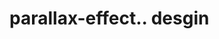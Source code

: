 # parallax-effect.. desgin                                                                                                                                                               
